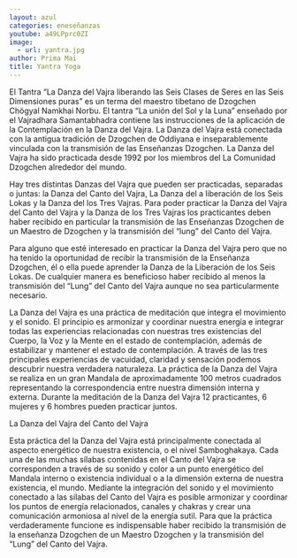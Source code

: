 ```yaml
---
layout: azul
categories: eneseñanzas
youtube: a49LPprc0ZI
image:
  - url: yantra.jpg
author: Prima Mai
title: Yantra Yoga
---
```

El Tantra “La Danza del Vajra liberando las Seis Clases de Seres en las Seis Dimensiones puras” es un terma del maestro tibetano de Dzogchen Chögyal Namkhai Norbu. El tantra “La unión del Sol y la Luna” enseñado por el Vajradhara Samantabhadra contiene las instrucciones de la aplicación de la Contemplación en la Danza del Vajra. La Danza del Vajra está conectada con la antigua tradición de Dzogchen de Oddiyana e inseparablemente vinculada con la transmisión de las Enseñanzas Dzogchen. La Danza del Vajra ha sido practicada desde 1992 por los miembros del La Comunidad Dzogchen alrededor del mundo.

Hay tres distintas Danzas del Vajra que pueden ser practicadas, separadas o juntas: la Danza del Canto del Vajra, La Danza del a liberación de los Seis Lokas y la Danza del los Tres Vajras. Para poder practicar la Danza del Vajra del Canto del Vajra y la Danza de los Tres Vajras los practicantes deben haber recibido en particular la transmisión de las Enseñanzas Dzogchen de un Maestro de Dzogchen y la transmisión del “lung” del Canto del Vajra.

Para alguno que esté interesado en practicar la Danza del Vajra pero que no ha tenido la oportunidad de recibir la transmisión de la Enseñanza Dzogchen, él o ella puede aprender la Danza de la Liberación de los Seis Lokas. De cualquier manera es beneficioso haber recibido al menos la transmisión del “Lung” del Canto del Vajra aunque no sea particularmente necesario.

La Danza del Vajra es una práctica de meditación que integra el movimiento y el sonido. El principio es armonizar y coordinar nuestra energía e integrar todas las experiencias relacionadas con nuestras tres existencias del Cuerpo, la Voz y la Mente en el estado de contemplación, además de estabilizar y mantener el estado de contemplación. A través de las tres principales experiencias de vacuidad, claridad y sensación podemos descubrir nuestra verdadera naturaleza. La práctica de la Danza del Vajra se realiza en un gran Mandala de aproximadamente 100 metros cuadrados representando la correspondencia entre nuestra dimensión interna y externa. Durante la meditación de la Danza del Vajra 12 practicantes, 6 mujeres y 6 hombres pueden practicar juntos.

La Danza del Vajra del Canto del Vajra

Esta práctica del la Danza del Vajra está principalmente conectada al aspecto energético de nuestra existencia, o el nivel Samboghakaya. Cada una de las muchas sílabas contenidas en el Canto del Vajra se corresponden a través de su sonido y color a un punto energético del Mandala interno o existencia individual o a la dimensión externa de nuestra existencia, el mundo.
Mediante la integración del sonido y el movimiento conectado a las sílabas del Canto del Vajra es posible armonizar y coordinar los puntos de energía relacionados, canales y chakras y crear una comunicación armoniosa al nivel de la energía sutil. Para que la práctica verdaderamente funcione es indispensable haber recibido la transmisión de la enseñanza Dzogchen de un Maestro Dzogchen y la transmisión del “Lung” del Canto del Vajra.
 
